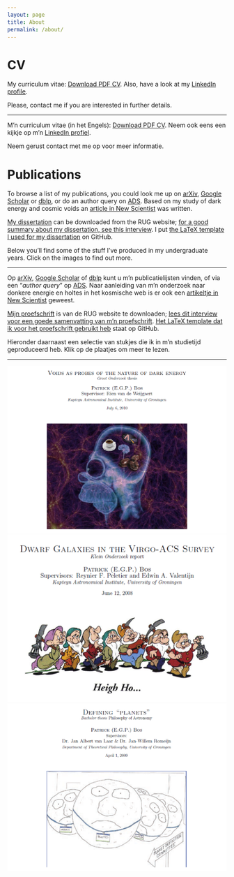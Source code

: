 ```yaml
---
layout: page
title: About
permalink: /about/
---
```


# CV

My curriculum vitae: [Download PDF CV](/wp-content/uploads/2014/02/CV_20140211.pdf). Also, have a look at my [LinkedIn profile](http://www.linkedin.com/in/egpbos).

Please, contact me if you are interested in further details.

---

M’n curriculum vitae (in het Engels): [Download PDF CV](/wp-content/uploads/2014/02/CV_20140211.pdf). Neem ook eens een kijkje op m’n [LinkedIn profiel](http://www.linkedin.com/in/egpbos).

Neem gerust contact met me op voor meer informatie.

# Publications
To browse a list of my publications, you could look me up on [arXiv](http://arxiv.org/find/astro-ph/1/au:+Bos_E/0/1/0/all/0/1 "My articles on arXiv"), [Google Scholar](http://scholar.google.nl/citations?user=3Le2IcUAAAAJ "My articles on Google Scholar") or [dblp](http://dblp.uni-trier.de/pers/hd/b/Bos:E=_G=_Patrick "My articles on dblp"), or do an author query on [ADS](http://adsabs.harvard.edu/cgi-bin/nph-abs_connect?return_req=no_params&author=Bos,%20E.%20G.%20Patrick&db_key=PRE&db_key=AST&start_year=2011&start_mon=10). Based on my study of dark energy and cosmic voids an [article in New Scientist](<http://www.newscientist.com/article/mg21628924.100-dark-energy-hints-hidden-in-cosmic-voids.html >) was written.

[My dissertation](http://hdl.handle.net/11370/0f7c3d17-9661-4b9f-a27c-dfac2990b844) can be downloaded from the RUG website; [for a good summary about my dissertation, see this interview](http://www.rug.nl/sciencelinx/nieuws/2016/11/20161129_bos). I put [the LaTeX template I used for my dissertation](https://github.com/egpbos/rug_phd_thesis_template) on GitHub.

Below you’ll find some of the stuff I’ve produced in my undergraduate years. Click on the images to find out more.

---

Op [arXiv](http://arxiv.org/find/astro-ph/1/au:+Bos_E/0/1/0/all/0/1 "My articles on arXiv"), [Google Scholar](http://scholar.google.nl/citations?user=3Le2IcUAAAAJ "My articles on Google Scholar") of [dblp](http://dblp.uni-trier.de/pers/hd/b/Bos:E=_G=_Patrick "Mijn artikelen op dblp") kunt u m’n publicatielijsten vinden, of via een “*author query*” op [ADS](http://adsabs.harvard.edu/cgi-bin/nph-abs_connect?return_req=no_params&author=Bos,%20E.%20G.%20Patrick&db_key=PRE&db_key=AST&start_year=2011&start_mon=10 "Author query on ADS"). Naar aanleiding van m’n onderzoek naar donkere energie en holtes in het kosmische web is er ook een [artikeltje in New Scientist](<http://www.newscientist.com/article/mg21628924.100-dark-energy-hints-hidden-in-cosmic-voids.html >) geweest.

[Mijn proefschrift](http://hdl.handle.net/11370/0f7c3d17-9661-4b9f-a27c-dfac2990b844) is van de RUG website te downloaden; [lees dit interview voor een goede samenvatting van m’n proefschrift](http://www.rug.nl/sciencelinx/nieuws/2016/11/20161129_bos). [Het LaTeX template dat ik voor het proefschrift gebruikt heb](https://github.com/egpbos/rug_phd_thesis_template) staat op GitHub.

Hieronder daarnaast een selectie van stukjes die ik in m’n studietijd geproduceerd heb. Klik op de plaatjes om meer te lezen.

---

[ ![MSc astronomy thesis cover](/wp-content/uploads/2012/06/GO.png) ](https://www.astro.rug.nl/~pbos/GOthesis.pdf "Download MSc astronomy thesis PDF file")
[![BSc astronomy thesis cover](/wp-content/uploads/2012/06/KO.png)](https://www.astro.rug.nl/~pbos/KOthesis.pdf "Download BSc astronomy thesis PDF file")
[![BA philosophy thesis cover](/wp-content/uploads/2012/06/filoscriptie.png)](https://www.astro.rug.nl/~pbos/filoBAthesis.pdf "Download BA philosophy thesis PDF file")